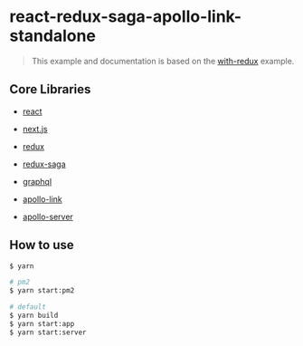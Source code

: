 # react-redux-saga-apollo-link-standalone

> This example and documentation is based on the [with-redux](https://github.com/zeit/next.js/tree/master/examples/with-redux) example.

## Core Libraries

- [react](https://github.com/facebook/react)

- [next.js](https://github.com/zeit/next.js/)

- [redux](https://github.com/reduxjs/redux)

- [redux-saga](https://github.com/redux-saga/redux-saga)

- [graphql](https://github.com/facebook/graphql)

- [apollo-link](https://github.com/apollographql/apollo-link)

- [apollo-server](https://github.com/apollographql/apollo-server)

## How to use

```bash
$ yarn

# pm2
$ yarn start:pm2

# default
$ yarn build
$ yarn start:app
$ yarn start:server
```
